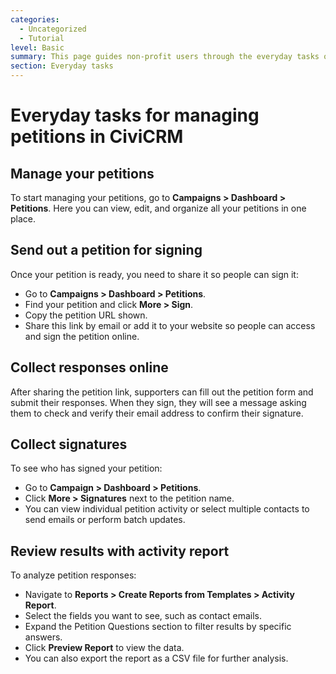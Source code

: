 ```yaml
---
categories:
  - Uncategorized
  - Tutorial  
level: Basic  
summary: This page guides non-profit users through the everyday tasks of managing petitions in CiviCRM, including creating, sharing, collecting signatures, and reviewing petition results.  
section: Everyday tasks  
---
```


# Everyday tasks for managing petitions in CiviCRM

## Manage your petitions  
To start managing your petitions, go to **Campaigns > Dashboard > Petitions**. Here you can view, edit, and organize all your petitions in one place.

## Send out a petition for signing  
Once your petition is ready, you need to share it so people can sign it:  
- Go to **Campaigns > Dashboard > Petitions**.  
- Find your petition and click **More > Sign**.  
- Copy the petition URL shown.  
- Share this link by email or add it to your website so people can access and sign the petition online.

## Collect responses online  
After sharing the petition link, supporters can fill out the petition form and submit their responses. When they sign, they will see a message asking them to check and verify their email address to confirm their signature.

## Collect signatures  
To see who has signed your petition:  
- Go to **Campaign > Dashboard > Petitions**.  
- Click **More > Signatures** next to the petition name.  
- You can view individual petition activity or select multiple contacts to send emails or perform batch updates.

## Review results with activity report  
To analyze petition responses:  
- Navigate to **Reports > Create Reports from Templates > Activity Report**.  
- Select the fields you want to see, such as contact emails.  
- Expand the Petition Questions section to filter results by specific answers.  
- Click **Preview Report** to view the data.  
- You can also export the report as a CSV file for further analysis.
